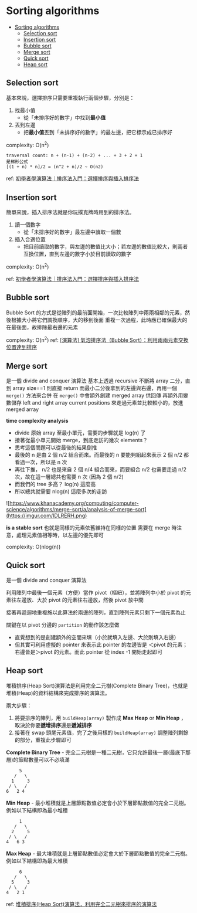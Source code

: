 # Sorting algorithms
- [Sorting algorithms](#sorting-algorithms)
  - [Selection sort](#selection-sort)
  - [Insertion sort](#insertion-sort)
  - [Bubble sort](#bubble-sort)
  - [Merge sort](#merge-sort)
  - [Quick sort](#quick-sort)
  - [Heap sort](#heap-sort)


## Selection sort
基本來說，選擇排序只需要重複執行兩個步驟，分別是：
1. 找最小值
    - 從「未排序好的數字」中找到**最小值**
2. 丟到左邊
    - 把**最小值**丟到「未排序好的數字」的最左邊，把它標示成已排序好

complexity: O(n<sup>2</sup>)
```
traversal count: n + (n-1) + (n-2) + ... + 3 + 2 + 1
是梯形公式
[(1 + n) * n]/2 = (n^2 + n)/2 ~ O(n2)
```

ref: [初學者學演算法｜排序法入門：選擇排序與插入排序法](https://medium.com/appworks-school/%E5%88%9D%E5%AD%B8%E8%80%85%E5%AD%B8%E6%BC%94%E7%AE%97%E6%B3%95-%E6%8E%92%E5%BA%8F%E6%B3%95%E5%85%A5%E9%96%80-%E9%81%B8%E6%93%87%E6%8E%92%E5%BA%8F%E8%88%87%E6%8F%92%E5%85%A5%E6%8E%92%E5%BA%8F%E6%B3%95-23d4bc7085ff)
## Insertion sort
簡單來說，插入排序法就是你玩撲克牌時用到的排序法。
1. 讀一個數字
    - 從「未排序好的數字」最左邊中讀取一個數
2. 插入合適位置
    - 把目前讀取的數字，與左邊的數值比大小；若左邊的數值比較大，則兩者互換位置，直到左邊的數字小於目前讀取的數字

complexity: O(n<sup>2</sup>)

ref: [初學者學演算法｜排序法入門：選擇排序與插入排序法](https://medium.com/appworks-school/%E5%88%9D%E5%AD%B8%E8%80%85%E5%AD%B8%E6%BC%94%E7%AE%97%E6%B3%95-%E6%8E%92%E5%BA%8F%E6%B3%95%E5%85%A5%E9%96%80-%E9%81%B8%E6%93%87%E6%8E%92%E5%BA%8F%E8%88%87%E6%8F%92%E5%85%A5%E6%8E%92%E5%BA%8F%E6%B3%95-23d4bc7085ff)

## Bubble sort
Bubble Sort 的方式是從陣列的最前面開始，一次比較陣列中兩兩相鄰的元素，然後根據大小將它們調換順序，大的移到後面
重複一次過程，此時應已確保最大的在最後面，故排除最右邊的元素

complexity: O(n<sup>2</sup>)
ref: [[演算法] 氣泡排序法（Bubble Sort）：利用兩兩元素交換位置達到排序](https://pjchender.blogspot.com/2017/09/bubble-sort.html)

## Merge sort
是一個 divide and conquer 演算法
基本上透過 recursive 不斷將 array 二分，直到 array size==1 則直接 return
而最小二分後拿到的左邊與右邊，再用一個 `merge()` 方法來合併
在 `merge()` 中會額外創建 merged array 供回傳
再額外用變數儲存 left and right array current positions 來走過元素並比較較小的，放進 merged array

**time complexity analysis**
- divide 原始 array 至最小單元，需要的步驟就是 log(n) 了
- 接著從最小單元開始 merge，到底走訪的幾次 elements？
- 思考這個問題可以從最後的結果倒推
- 最後的 n 是由 2 個 n/2 組合而來。而最後的 n 要能夠組起來表示 2 個 n/2 都看過一次，所以是 n 次
- 再往下推， n/2 也是來自 2 個 n/4 組合而來，而要組合 n/2 也需要走過 n/2 次，故在這一層總共也需要 n 次 (因為 2 個 n/2)
- 而我們的 tree 多高？ log(n) 這麼高
- 所以總共就需要 nlog(n) 這麼多次的走訪

![https://www.khanacademy.org/computing/computer-science/algorithms/merge-sort/a/analysis-of-merge-sort](https://imgur.com/IDLRERH.png)

**is a stable sort**
也就是同樣的元素依舊維持在同樣的位置
需要在 merge 時注意，處理元素值相等時，以左邊的優先即可

complexity: O(nlog(n))

## Quick sort
是一個 divide and conquer 演算法

利用陣列中最後一個元素（方便）當作 pivot（樞紐），並將陣列中小於 pivot 的元素往左邊放、大於 pivot 的元素往右邊放，然後 pivot 放中間

接著再遞迴地重複施以此算法於兩邊的陣列，直到陣列元素只剩下一個元素為止

關鍵在以 pivot 分邊的 `partition` 的動作該怎麼做
- 直覺想到的是創建額外的空間來填（小於就填入左邊、大於則填入右邊）
- 但其實可利用虛擬的 pointer 來表示此 pointer 的左邊皆是 ＜pivot 的元素；右邊皆是＞pivot 的元素。而此 pointer 從 index -1 開始走起即可



## Heap sort

堆積排序(Heap Sort)演算法是利用完全二元樹(Complete Binary Tree)，也就是堆積(Heap)的資料結構來完成排序的演算法。

兩大步驟：
1. 將要排序的陣列，用 `buildHeap(array)` 製作成 **Max Heap** or **Min Heap** ，取決於你要**遞增排序**還是**遞減排序**
2. 接著在 swap 頭尾元素值，完了之後用樣的 `buildHeap(array)` 調整陣列剩餘的部分，重複此步驟即可

**Complete Binary Tree** - 完全二元樹是一種二元樹，它只允許最後一層(最底下那層)的節點數量可以不必填滿
```
     5
   /   \
  1     3
 / \   /
6   2 4
```

**Min Heap** - 最小堆積就是上層節點數值必定會小於下層節點數值的完全二元樹。例如以下結構即為最小堆積
```
     1
   /   \
  2     5
 / \   /
4   6 3
```

**Max Heap** - 最大堆積就是上層節點數值必定會大於下層節點數值的完全二元樹。例如以下結構即為最大堆積
```
     6
   /   \
  5     3
 / \   /
4   2 1
```




ref: [堆積排序(Heap Sort)演算法，利用完全二元樹來排序的演算法](https://magiclen.org/heap-sort/)
